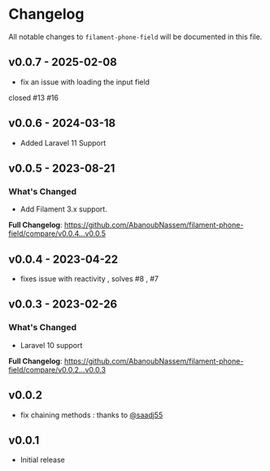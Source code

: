 # Changelog

All notable changes to `filament-phone-field` will be documented in this file.

## v0.0.7 - 2025-02-08

- fix an issue with loading the input field

closed #13 #16

## v0.0.6 - 2024-03-18

- Added Laravel 11 Support

## v0.0.5 - 2023-08-21

### What's Changed

- Add Filament 3.x support.

**Full Changelog**: https://github.com/AbanoubNassem/filament-phone-field/compare/v0.0.4...v0.0.5

## v0.0.4 - 2023-04-22

- fixes issue with reactivity , solves #8 , #7

## v0.0.3 - 2023-02-26

### What's Changed

- Laravel 10 support

**Full Changelog**: https://github.com/AbanoubNassem/filament-phone-field/compare/v0.0.2...v0.0.3

## v0.0.2

- fix chaining methods : thanks to [@saadj55](https://github.com/AbanoubNassem/filament-phone-field/pull/2)

## v0.0.1

- Initial release
